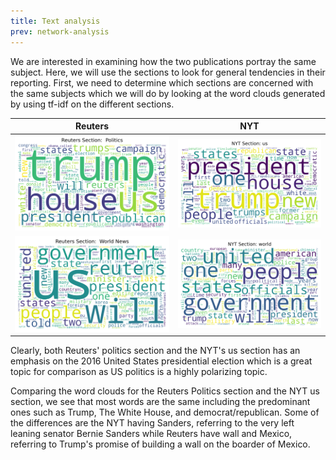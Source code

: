 ```yaml
---
title: Text analysis
prev: network-analysis
---
```


We are interested in examining how the two publications portray the same subject. Here, we will use the sections to look for general tendencies in their reporting.
First, we need to determine which sections are concerned with the same subjects which we will do by looking at the word clouds generated by using tf-idf on the different sections.

|               Reuters               |               NYT               |
|:----------------------------------:|:---------------------------------:|
| ![](/images/Reuters_Section-Politics.png) | ![](/images/NYT_Section-us.png) |
| ![](/images/Reuters_Section-World-News.png) | ![](/images/NYT_Section-world.png) |

Clearly, both Reuters' politics section and the NYT's us section has an emphasis on the 2016 United States presidential election which is a great topic for comparison as US politics is a highly polarizing topic.

Comparing the word clouds for the Reuters Politics section and the NYT us section, we see that most words are the same including the predominant ones such as Trump, The White House, and democrat/republican. 
Some of the differences are the NYT having Sanders, referring to the very left leaning senator Bernie Sanders while Reuters have wall and Mexico, referring to Trump's promise of building a wall on the boarder of Mexico.